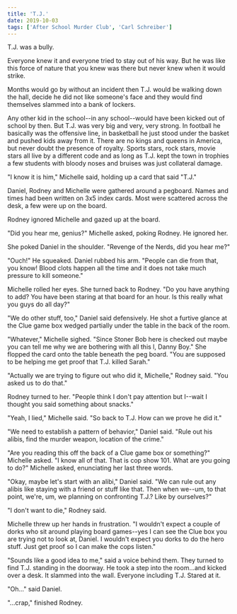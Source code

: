 ```yaml
---
title: 'T.J.'
date: 2019-10-03
tags: ['After School Murder Club', 'Carl Schreiber']
---
```


T.J. was a bully.

Everyone knew it and everyone tried to stay out of his way.  But he was like this force of nature that you knew was there but never knew when it would strike.

Months would go by without an incident then T.J. would be walking down the hall, decide he did not like someone's face and they would find themselves slammed into a bank of lockers.

Any other kid in the school--in any school--would have been kicked out of school by then.  But T.J. was very big and very, very strong.  In football he basically was the offensive line, in basketball he just stood under the basket and pushed kids away from it.  There are no kings and queens in America, but never doubt the presence of royalty.  Sports stars, rock stars, movie stars all live by a different code and as long as T.J. kept the town in trophies a few students with bloody noses and bruises was just collateral damage.

"I know it is him," Michelle said, holding up a card that said "T.J."

Daniel, Rodney and Michelle were gathered around a pegboard.  Names and times had been written on 3x5 index cards.  Most were scattered across the desk, a few were up on the board.

Rodney ignored Michelle and gazed up at the board.

"Did you hear me, genius?" Michelle asked, poking Rodney.  He ignored her.

She poked Daniel in the shoulder. "Revenge of the Nerds, did you hear me?"

"Ouch!" He squeaked.  Daniel rubbed his arm.  "People can die from that, you know!  Blood clots happen all the time and it does not take much pressure to kill someone."

Michelle rolled her eyes.  She turned back to Rodney.  "Do you have anything to add?  You have been staring at that board for an hour.  Is this really what you guys do all day?"

"We do other stuff, too," Daniel said defensively.  He shot a furtive glance at the Clue game box wedged partially under the table in the back of the room.

"Whatever," Michelle sighed.  "Since Stoner Bob here is checked out maybe you can tell me why we are bothering with all this l, Danny Boy."  She flopped the card onto the table beneath the peg board.  "You are supposed to be helping me get proof that T.J. killed Sarah."

"Actually we are trying to figure out who did it, Michelle," Rodney said.  "You asked us to do that."

Rodney turned to her.  "People think I don't pay attention but I--wait I thought you said something about snacks."

"Yeah, I lied," Michelle said.  "So back to T.J. How can we prove he did it."

"We need to establish a pattern of behavior," Daniel said.  "Rule out his alibis, find the murder weapon, location of the crime."

"Are you reading this off the back of a Clue game box or something?" Michelle asked.  "I know all of that.  That is cop show 101.  What are you going to do?"  Michelle asked, enunciating her last three words.

"Okay, maybe let's start with an alibi," Daniel said.  "We can rule out any alibis like staying with a friend or stuff like that.  Then when we--um, to that point, we're, um, we planning on confronting T.J.?  Like by ourselves?"

"I don't want to die," Rodney said.

Michelle threw up her hands in frustration.  "I wouldn't expect a couple of dorks who sit around playing board games--yes I can see the Clue box you are trying not to look at, Daniel.  I wouldn't expect you dorks to do the hero stuff.  Just get proof so I can make the cops listen."

"Sounds like a good idea to me," said a voice behind them.  They turned to find T.J. standing in the doorway.  He took a step into the room...and kicked over a desk.  It slammed into the wall.  Everyone including T.J. Stared at it.

"Oh..." said Daniel.

"...crap," finished Rodney.
